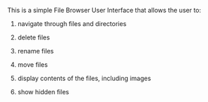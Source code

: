 
This is a simple File Browser User Interface that allows the user to: 

1) navigate through files and directories

2) delete files

3) rename files

4) move files

5) display contents of the files, including images

6) show hidden files
